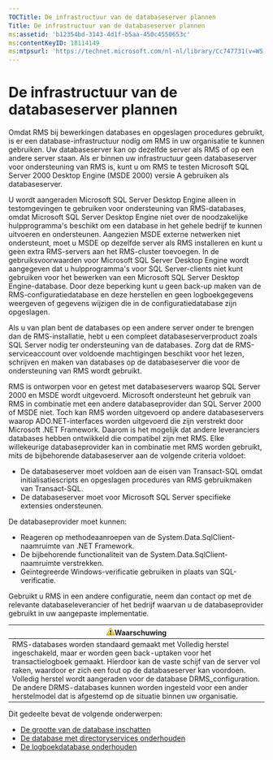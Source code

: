 ```yaml
---
TOCTitle: De infrastructuur van de databaseserver plannen
Title: De infrastructuur van de databaseserver plannen
ms:assetid: 'b12354bd-3143-4d1f-b5aa-450c4550653c'
ms:contentKeyID: 18114149
ms:mtpsurl: 'https://technet.microsoft.com/nl-nl/library/Cc747731(v=WS.10)'
---
```


De infrastructuur van de databaseserver plannen
===============================================

Omdat RMS bij bewerkingen databases en opgeslagen procedures gebruikt, is er een database-infrastructuur nodig om RMS in uw organisatie te kunnen gebruiken. Uw databaseserver kan op dezelfde server als RMS of op een andere server staan. Als er binnen uw infrastructuur geen databaseserver voor ondersteuning van RMS is, kunt u om RMS te testen Microsoft SQL Server 2000 Desktop Engine (MSDE 2000) versie A gebruiken als databaseserver.

U wordt aangeraden Microsoft SQL Server Desktop Engine alleen in testomgevingen te gebruiken voor ondersteuning van RMS-databases, omdat Microsoft SQL Server Desktop Engine niet over de noodzakelijke hulpprogramma's beschikt om een database in het gehele bedrijf te kunnen uitvoeren en ondersteunen. Aangezien MSDE externe netwerken niet ondersteunt, moet u MSDE op dezelfde server als RMS installeren en kunt u geen extra RMS-servers aan het RMS-cluster toevoegen. In de gebruiksvoorwaarden voor Microsoft SQL Server Desktop Engine wordt aangegeven dat u hulpprogramma's voor SQL Server-clients niet kunt gebruiken voor het bewerken van een Microsoft SQL Server Desktop Engine-database. Door deze beperking kunt u geen back-up maken van de RMS-configuratiedatabase en deze herstellen en geen logboekgegevens weergeven of gegevens wijzigen die in de configuratiedatabase zijn opgeslagen.

Als u van plan bent de databases op een andere server onder te brengen dan de RMS-installatie, hebt u een compleet databaseserverproduct zoals SQL Server nodig ter ondersteuning van de databases. Zorg dat de RMS-serviceaccount over voldoende machtigingen beschikt voor het lezen, schrijven en maken van databases op de databaseserver die voor de ondersteuning van RMS wordt gebruikt.

RMS is ontworpen voor en getest met databaseservers waarop SQL Server 2000 en MSDE wordt uitgevoerd. Microsoft ondersteunt het gebruik van RMS in combinatie met een andere databaseprovider dan SQL Server 2000 of MSDE niet. Toch kan RMS worden uitgevoerd op andere databaseservers waarop ADO.NET-interfaces worden uitgevoerd die zijn verstrekt door Microsoft .NET Framework. Daarom is het mogelijk dat andere leveranciers databases hebben ontwikkeld die compatibel zijn met RMS. Elke willekeurige databaseprovider kan in combinatie met RMS worden gebruikt, mits de bijbehorende databaseserver aan de volgende criteria voldoet:

-   De databaseserver moet voldoen aan de eisen van Transact-SQL omdat initialisatiescripts en opgeslagen procedures van RMS gebruikmaken van Transact-SQL.
-   De databaseserver moet voor Microsoft SQL Server specifieke extensies ondersteunen.

De databaseprovider moet kunnen:

-   Reageren op methodeaanroepen van de System.Data.SqlClient-naamruimte van .NET Framework.
-   De bijbehorende functionaliteit van de System.Data.SqlClient-naamruimte verstrekken.
-   Geïntegreerde Windows-verificatie gebruiken in plaats van SQL-verificatie.

Gebruikt u RMS in een andere configuratie, neem dan contact op met de relevante databaseleverancier of het bedrijf waarvan u de databaseprovider gebruikt in uw aangepaste implementatie.

| ![](/security-updates/images/Cc747731.Caution(WS.10).gif)Waarschuwing                                                                                                                                                                                                                                                                                                                                                                                              |
|-------------------------------------------------------------------------------------------------------------------------------------------------------------------------------------------------------------------------------------------------------------------------------------------------------------------------------------------------------------------------------------------------------------------------------------------------------------------------------|
| RMS-databases worden standaard gemaakt met Volledig herstel ingeschakeld, maar er worden geen back-uptaken voor het transactielogboek gemaakt. Hierdoor kan de vaste schijf van de server vol raken, waardoor er zich een fout op de databaseserver kan voordoen. Volledig herstel wordt aangeraden voor de database DRMS\_configuration. De andere DRMS-databases kunnen worden ingesteld voor een ander herstelmodel dat is afgestemd op de situatie binnen uw organisatie. |

Dit gedeelte bevat de volgende onderwerpen:

-   [De grootte van de database inschatten](https://technet.microsoft.com/87652cc2-b886-4797-8d40-356669768089)
-   [De database met directoryservices onderhouden](https://technet.microsoft.com/911a62f2-c1d6-4091-99b0-b53211be27a7)
-   [De logboekdatabase onderhouden](https://technet.microsoft.com/de55058b-0d1a-4997-8a45-e14678ddd13f)
